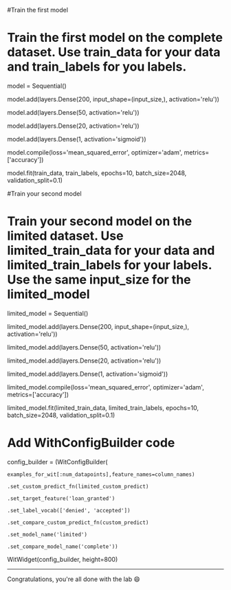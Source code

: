 #Train the first model
<h1>Train the first model on the complete dataset. Use train_data for your data and train_labels for you labels.</h1>

model = Sequential()

model.add(layers.Dense(200, input_shape=(input_size,), activation='relu'))

model.add(layers.Dense(50, activation='relu'))

model.add(layers.Dense(20, activation='relu'))

model.add(layers.Dense(1, activation='sigmoid'))

model.compile(loss='mean_squared_error', optimizer='adam', metrics=['accuracy'])

model.fit(train_data, train_labels, epochs=10, batch_size=2048, validation_split=0.1)
</p>

#Train your second model
<h1>Train your second model on the limited dataset. Use limited_train_data for your data and limited_train_labels for your labels. Use the same input_size for the limited_model</h1>

<p>
limited_model = Sequential()
    
limited_model.add(layers.Dense(200, input_shape=(input_size,), activation='relu'))
    
limited_model.add(layers.Dense(50, activation='relu'))
    
limited_model.add(layers.Dense(20, activation='relu'))
    
limited_model.add(layers.Dense(1, activation='sigmoid'))
    
limited_model.compile(loss='mean_squared_error', optimizer='adam', metrics=['accuracy'])
    
limited_model.fit(limited_train_data, limited_train_labels, epochs=10, batch_size=2048, validation_split=0.1)
</p>

<h1>Add WithConfigBuilder code</h1>


config_builder = (WitConfigBuilder(
    
    examples_for_wit[:num_datapoints],feature_names=column_names)
    
    .set_custom_predict_fn(limited_custom_predict)
    
    .set_target_feature('loan_granted')
    
    .set_label_vocab(['denied', 'accepted'])
    
    .set_compare_custom_predict_fn(custom_predict)
    
    .set_model_name('limited')
    
    .set_compare_model_name('complete'))
    
WitWidget(config_builder, height=800)


-----
Congratulations, you're all done with the lab 😄
